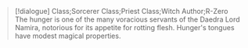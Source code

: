 >[!dialogue] Class;Sorcerer Class;Priest Class;Witch Author;R-Zero
The hunger is one of the many voracious servants of the Daedra Lord Namira, notorious for its appetite for rotting flesh. Hunger's tongues have modest magical properties.